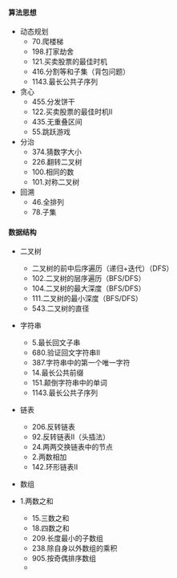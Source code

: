#### 算法思想

- 动态规划
  - 70.爬楼梯
  - 198.打家劫舍
  - 121.买卖股票的最佳时机
  - 416.分割等和子集（背包问题）
  - 1143.最长公共子序列
- 贪心
  - 455.分发饼干
  - 122.买卖股票的最佳时机II
  - 435.无重叠区间
  - 55.跳跃游戏
- 分治
  - 374.猜数字大小
  - 226.翻转二叉树
  - 100.相同的数
  - 101.对称二叉树
- 回溯
  - 46.全排列
  - 78.子集

#### 数据结构

- 二叉树
  - 二叉树的前中后序遍历（递归+迭代）（DFS）
  - 102.二叉树的层序遍历（BFS/DFS）
  - 104.二叉树的最大深度（BFS/DFS）
  - 111.二叉树的最小深度（BFS/DFS）
  - 543.二叉树的直径
- 字符串

  - 5.最长回文子串
  - 680.验证回文字符串II
  - 387.字符串中的第一个唯一字符
  - 14.最长公共前缀
  - 151.颠倒字符串中的单词
  - 1143.最长公共子序列
- 链表
  - 206.反转链表
  - 92.反转链表II（头插法）
  - 24.两两交换链表中的节点
  - 2.两数相加
  - 142.环形链表II
- 数组
- 1.两数之和
  - 15.三数之和
  - 18.四数之和
  - 209.长度最小的子数组
  - 238.除自身以外数组的乘积
  - 905.按奇偶排序数组
  - 

